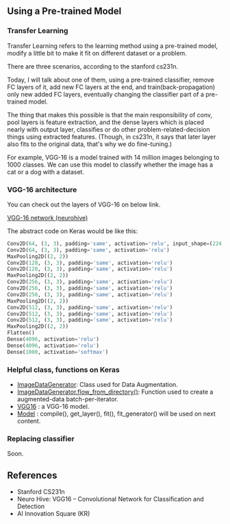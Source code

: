 ## Using a Pre-trained Model

### Transfer Learning

Transfer Learning refers to the learning method using a pre-trained model, modify 
a little bit to make it fit on different dataset or a problem.

There are three scenarios, according to the stanford cs231n.

Today, I will talk about one of them, using a pre-trained classifier,
remove FC layers of it, add new FC layers at the end, 
and train(back-propagation) only new added FC layers,
eventually changing the classifier part of a pre-trained model.

The thing that makes this possible is that the main responsibility of conv, pool layers
is feature extraction, and the dense layers which is placed nearly with output layer,
classifies or do other problem-related-decision things using extracted features.
(Though, in cs231n, it says that later layer also fits to the original data, that's why we do fine-tuning.)

For example, VGG-16 is a model trained with 14 million images belonging to 1000 classes.
We can use this model to classify whether the image has a cat or a dog with a dataset.

### VGG-16 architecture

You can check out the layers of VGG-16 on below link.

[VGG-16 network (neurohive)](https://neurohive.io/en/popular-networks/vgg16/)

The abstract code on Keras would be like this:

```python
Conv2D(64, (3, 3), padding='same', activation='relu', input_shape=(224, 224, 3))
Conv2D(64, (3, 3), padding='same', activation='relu')
MaxPooling2D((2, 2))
Conv2D(128, (3, 3), padding='same', activation='relu')
Conv2D(128, (3, 3), padding='same', activation='relu')
MaxPooling2D((2, 2))
Conv2D(256, (3, 3), padding='same', activation='relu')
Conv2D(256, (3, 3), padding='same', activation='relu')
Conv2D(256, (3, 3), padding='same', activation='relu')
MaxPooling2D((2, 2))
Conv2D(512, (3, 3), padding='same', activation='relu')
Conv2D(512, (3, 3), padding='same', activation='relu')
Conv2D(512, (3, 3), padding='same', activation='relu')
MaxPooling2D((2, 2))
Flatten()
Dense(4096, activation='relu')
Dense(4096, activation='relu')
Dense(1000, activation='softmax')
```

### Helpful class, functions on Keras

- [ImageDataGenerator](https://keras.io/api/preprocessing/image/#imagedatagenerator-class):
Class used for Data Augmentation.
- [ImageDataGenerator.flow_from_directory()](https://keras.io/api/preprocessing/image/#flowfromdirectory-method):
Function used to create a augmented-data batch-per-iterator. 
- [VGG16](https://keras.io/api/applications/vgg/#vgg16-and-vgg19)
: a VGG-16 model.
- [Model](https://keras.io/api/models/model/)
: compile(), get_layer(), fit(), fit_generator() will be used on next content.

### Replacing classifier

Soon.

## References

- Stanford CS231n
- Neuro Hive: VGG16 – Convolutional Network for Classification and Detection 
- AI Innovation Square (KR)
